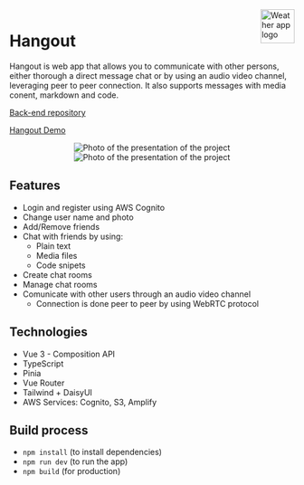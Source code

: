 <a href="#">
    <img src="https://i.postimg.cc/Bv6Cnp9z/group.png" alt="Weather app logo" align="right" height="60" />
</a>

# Hangout

Hangout is web app that allows you to communicate with other persons, either thorough a direct message chat or by using an audio video channel, leveraging peer to peer connection. It also supports messages with media conent, markdown and code.

<a href="ttps://github.com/IvanoiuPetrut/hangout-backend">Back-end repository</a>

<a href="https://www.youtube.com/watch?v=HNb0TTiL960">Hangout Demo</a>

<p align="center">
  <img src="https://i.postimg.cc/Y0rTqW3C/image-mare.png" alt="Photo of the presentation of the project"/>
  <img src="https://i.postimg.cc/xTFBnqb9/imageaudiovideo.png" alt="Photo of the presentation of the project"/>
</p>

## Features

- Login and register using AWS Cognito
- Change user name and photo
- Add/Remove friends
- Chat with friends by using:
    - Plain text
    - Media files
    - Code snipets
- Create chat rooms
- Manage chat rooms
- Comunicate with other users through an audio video channel
    - Connection is done peer to peer by using WebRTC protocol

## Technologies

- Vue 3 - Composition API
- TypeScript
- Pinia
- Vue Router
- Tailwind + DaisyUI
- AWS Services: Cognito, S3, Amplify

## Build process

- `npm install` (to install dependencies)
- `npm run dev` (to run the app)
- `npm build` (for production)
